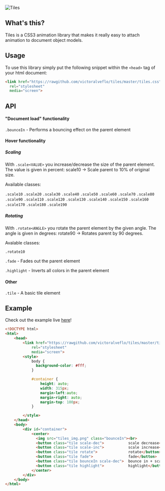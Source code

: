 ![Tiles](http://jambler.se/demos/tiles/tiles_img.png)

## What's this?
Tiles is a CSS3 animation library that makes it really easy to attach animation to document object models.
## Usage
To use this library simply put the following snippet within the `<head>` tag of your html document:
```html
<link href="https://rawgithub.com/victoralveflo/tiles/master/tiles.css" 
  rel="stylesheet" 
  media="screen">
```
## API
#### "Document load" functionality
`.bounceIn` - Performs a bouncing effect on the parent element
#### Hover functionality
##### Scaling
With `.scale<VALUE>` you increase/decrease the size of the parent element. The value is given in percent: scale10 -> Scale parent to 10% of original size. 

Available classes:

`.scale10`
`.scale20`
`.scale30`
`.scale40`
`.scale50`
`.scale60`
`.scale70`
`.scale80`
`.scale90`
`.scale110`
`.scale120`
`.scale130`
`.scale140`
`.scale150`
`.scale160`
`.scale170`
`.scale180`
`.scale190`
##### Rotating
With `.rotate<ANGLE>` you rotate the parent element by the given angle. The angle is given in degrees: rotate90 -> Rotates parent by 90 degrees.

Avalable classes:


`.rotate10`

`.fade` - Fades out the parent element

`.highlight` - Inverts all colors in the parent element
#### Other
`.tile` - A basic tile element

## Example
Check out the example live [here](http://jambler.se/demos/tiles/)!
```html
<!DOCTYPE html>
<html>
	<head>
		<link href="https://rawgithub.com/victoralveflo/tiles/master/tiles.css" 
			rel="stylesheet" 
	  		media="screen">
	  	<style>
	  		body {
			  background-color: #fff;
			}

			#container {
				height: auto;
				width: 315px;
				margin-left:auto;
				margin-right: auto;
				margin-top: 100px;
			}

	  	</style>
	</head>
	<body>
		<div id="container">
			<center>
		  	  <img src="tiles_img.png" class="bounceIn"><br>
			  <button class="tile scale-dec">			scale decrease</button>
			  <button class="tile scale-inc">			scale increase</button>
			  <button class="tile rotate">				rotate</button>
			  <button class="tile fade">				fade</button>
			  <button class="tile bounceIn scale-dec">	bounce in + scale</button>
			  <button class="tile highlight">			highlight</button>
			</center>
		</div>
	</body>
</html>
```
